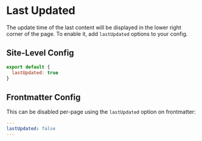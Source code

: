# Last Updated

The update time of the last content will be displayed in the lower right corner of the page. To enable it, add `lastUpdated` options to your config.

## Site-Level Config

```javascript
export default {
  lastUpdated: true
}
```

## Frontmatter Config

This can be disabled per-page using the `lastUpdated` option on frontmatter:

```yaml
---
lastUpdated: false
---
```


